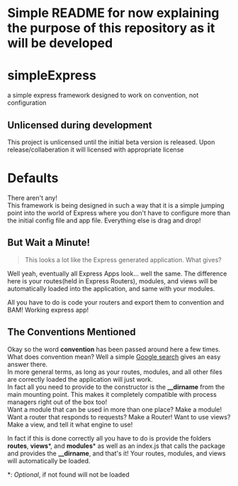 # Simple README for now explaining the purpose of this repository as it will be developed

# simpleExpress
a simple express framework designed to work on convention, not configuration

## Unlicensed during development
This project is unlicensed until the initial beta version is released. Upon release/collaberation it will licensed with appropriate license

# Defaults
There aren't any!  
This framework is being designed in such a way that it is a simple jumping point into the world of Express where you don't have to configure more than the initial config file and app file. Everything else is drag and drop!
## But Wait a Minute!
> This looks a lot like the Express generated application. What gives?

Well yeah, eventually all Express Apps look... well the same. The difference here is your routes(held in Express Routers), modules, and views will be automatically loaded into the application, and same with your modules.

All you have to do is code your routers and export them to convention and BAM! Working express app!
## The Conventions Mentioned
Okay so the word **convention** has been passed around here a few times. What does convention mean? Well a simple [Google search](https://google.com) gives an easy answer there.  
In more general terms, as long as your routes, modules, and all other files are correctly loaded the application will just work.  
In fact all you need to provide to the constructor is the **__dirname** from the main mounting point. This makes it completely compatible with process managers right out of the box too!  
Want a module that can be used in more than one place? Make a module!  
Want a router that responds to requests? Make a Router!
Want to use views? Make a view, and tell it what engine to use!

In fact if this is done correctly all you have to do is provide the folders **routes**, **views**\*, and **modules**\* as well as an index.js that calls the package and provides the **__dirname**, and that's it! Your routes, modules, and views will automatically be loaded.


\*: *Optional*, if not found will not be loaded
